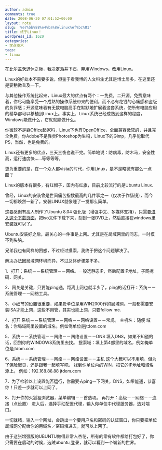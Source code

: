 ```yaml
---
author: admin
comments: true
date: 2008-06-30 07:01:52+00:00
layout: note
slug: '%e7%bb%88%e4%ba%8elinux%ef%bc%81'
title: 终于Linux！
wordpress_id: 1620
categories:
- 学点技术
tags:
- linux
---
```


在比尔盖茨退休之际，我决定落井下石，弃用Windows，改用Linux。

Linux的好处本不需要多说，但鉴于看我博的人文科生尤其是博士居多，在这里还是要稍微普及一下。

与其他操作系统比起来，Linux最大的优点有两个：一免费，二开源。免费意味着，你尽可能享受一个成熟的操作系统带来的便利，而不必有花钱的心痛感和盗版的负罪感；开源意味着有无数电脑高手在默默地扩展着这套系统，使所有电脑应用的精华都可以移植到Linux上。事实上，Linux系统已经成熟到这样的程度，Windows能做什么，它就就能做什么。

你微软不是靠Office起家吗，Linux下也有OpenOffice，全面兼容微软的，并且完全免费。你Adobe不是靠卖Photoshop为生吗，Linux下的Gimp，几乎能取代PS，当然，也是免费的。

Linux还有更多的优点，三天三夜也说不完。简单地说：防病毒，防木马，安全性高，运行速度快……等等等等。

更为重要的是，在一个众人都vista的时代，你用Linux，是不是略微有那么一点酷？

Linux的版本有很多，有红帽子，国内有红旗，目前比较流行的是Ubuntu Linux.

曾经，Linux的安装曾是世间痛苦指数最高的几件事之一（仅次于作肠镜），而今一切都焕然一新了。安装LINUX就像睡了一觉那么简单。

这要感谢有高人制作了Ubuntu 8.04 强化版（增强中文、多媒体支持），只需要[进入这个下载页面](http://os.51cto.com/art/200806/77970.htm)，把iso文件下载下来，刻到一张DVD上，然后直接在windows里安装就可以了。

Ubuntu安装好之后，最关心的一件事是上网。尤其是在局域网里的同志，一时模不到头脑。

兄弟我也有同样的困惑，不过经过摸索，我终于把这个问题解决了。

解决办法因局域网环境而异，不过总体步骤差不多。

1、打开：系统－－系统管理－－网络。一般选静态IP，然后配置IP地址，子网掩码、网关。

2、网关是关键，只要能ping通，距离上网也就半步了。ping的话打开：系统－－系统管理－－网络工具。

3、小细节的设置很重要，如果贵单位是用WIN2000作的局域网，一般都需要安装ISA才能上网，这些不用管，其实也能上网，只要follow me.

4、打开 系统－－系统管理－－网络－－网络设置－－常规。
主机名：随便
域名：你局域网里设置的域名。例如俺单位是jtdom.com

5、系统－－系统管理－－网络－－网络设置－－DNS
填入DNS，如果不知道的话，回到你的WINDOWS系统里去找。
搜索域：填上第4部里的域名，例如俺单位是jtdom.com

6、系统－－系统管理－－网络－－网络设置－－主机
这个大概可以不用填，但为了保险起见，还是跟我一起填写吧。
找到你单位内的WIN，把它的IP地址和域名添上。 例如：192.168.88.88 jtdom.com

7、为了检验以上设置能否运行，你需要去ping一下网关，DNS，如果能通，恭喜你！只差一步就可以上网了。

8、打开你的火狐狸浏览器，菜单编辑－－首选项。
再打开：高级－－网络－－连接（点设置）
进入后，选择手动配置代理，输入你单位中代理服务器，选对端口。

一切就绪，输入一个网址，会跳出一个要用户名和密码的认证窗口，你只要把单位局域网分配给你的用域名／密码填进去，就可以上网了。

由于这张增强版的UBUNTU做得非常人杏花，所有的常有软件都给打包好了，你只需要在启动的时候，选贼ubuntu,登录，就可以看到一个崭新的世界。


